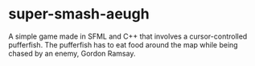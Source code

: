 # super-smash-aeugh
A simple game made in SFML and C++ that involves a cursor-controlled pufferfish. The pufferfish has to eat food around the map while being chased by an enemy, Gordon Ramsay.
